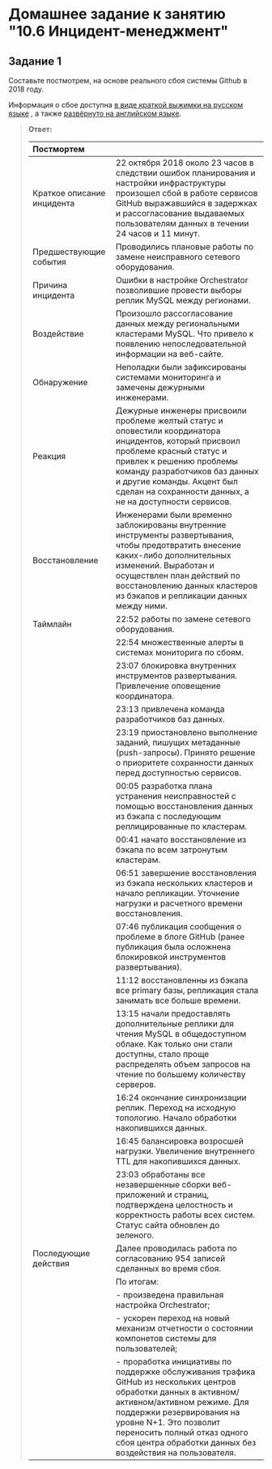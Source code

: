 # Домашнее задание к занятию "10.6 Инцидент-менеджмент"

## Задание 1

Составьте постмотрем, на основе реального сбоя системы Github в 2018 году.

Информация о сбое доступна [в виде краткой выжимки на русском языке](https://habr.com/ru/post/427301/) , а
также [развёрнуто на английском языке](https://github.blog/2018-10-30-oct21-post-incident-analysis/).

> **Ответ:**    
>
> |       Постмортем            |       |
> |:--------------------------  |:----- |
> | Краткое описание инцидента  | 22 октября 2018 около 23 часов в следствии ошибок планирования и настройки инфраструктуры произошел сбой в работе сервисов GitHub выражавшийся в задержках и рассогласование выдаваемых пользователям данных в течении 24 часов и 11 минут. |
> | Предшествующие события      | Проводились плановые работы по замене неисправного сетевого оборудования. |
> | Причина инцидента           | Ошибки в настройке Orchestrator позволившие провести выборы реплик MySQL между регионами. |
> | Воздействие                 | Произошло рассогласование данных между региональными кластерами MySQL. Что привело к появлению непоследовательной информации на веб-сайте. |
> | Обнаружение                 | Неполадки были зафиксированы системами мониторинга и замечены дежурными инженерами. |
> | Реакция                     | Дежурные инженеры присвоили проблеме желтый статус и оповестили координатора инцидентов, который присвоил проблеме красный статус и привлек к решению проблемы команду разработчиков баз данных и другие команды. Акцент был сделан на сохранности данных, а не на доступности сервисов. |
> | Восстановление              | Инженерами были временно заблокированы внутренние инструменты развертывания, чтобы предотвратить внесение каких-либо дополнительных изменений. Выработан и осуществлен план действий по восстановлению данных кластеров из бэкапов и репликации данных между ними. |
> | Таймлайн                    | 22:52 работы по замене сетевого оборудования. |
> |								| 22:54 множественные алерты в системах мониторига по сбоям. |
> | 					        | 23:07 блокировка внутренних инструментов развертывания. Привлечение оповещение координатора. |
> | 					        | 23:13 привлечена команда разработчиков баз данных. |
> | 					        | 23:19 приостановлено выполнение заданий, пишущих метаданные (push-запросы). Принято решение о приоритете сохранности данных перед доступностью сервисов. |
> | 					        | 00:05 разработка плана устранения неисправностей с помощью восстановления данных из бэкапа с последующим реплицированные по кластерам. |
> | 					        | 00:41 начато восстановление из бэкапа по всем затронутым кластерам. |
> | 					        | 06:51 завершение восстановления из бэкапа нескольких кластеров и начало репликации. Уточнение нагрузки и расчетного времени восстановления. |
> | 					        | 07:46 публикация сообщения о проблеме в блоге GitHub (ранее публикация была осложнена блокировкой инструментов развертывания). |
> | 					        | 11:12 восстановленны из бэкапа все primary базы, репликация стала занимать все больше времени. |
> | 					        | 13:15 начали предоставлять дополнительные реплики для чтения MySQL в общедоступном облаке. Как только они стали доступны, стало проще распределять объем запросов на чтение по большему количеству серверов. |
> | 					        | 16:24 окончание синхронизации реплик. Переход на исходную топологию. Начало обработки накопившихся данных. |
> | 					        | 16:45 балансировка возросшей нагрузки. Увеличение внутреннего TTL для накопившихся данных. |
> | 					        | 23:03 обработаны все незавершенные сборки веб-приложений и страниц, подтверждена целостность и корректность работы всех систем. Статус сайта обновлен до зеленого. |
> | Последующие действия        | Далее проводилась работа по согласованию 954 записей сделанных во время сбоя. |
> | 					        | По итогам: |
> | 					        | - произведена правильная настройка Orchestrator; |
> | 					        | - ускорен переход на новый механизм отчетности о состоянии компонетов системы для пользователей; |
> | 					        | - проработка инициативы по поддержке обслуживания трафика GitHub из нескольких центров обработки данных в активном/активном/активном режиме. Для поддержки резервирования на уровне N+1. Это позволит переносить полный отказ одного сбоя центра обработки данных без воздействия на пользователя. |
